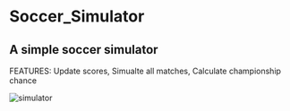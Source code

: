 # Soccer_Simulator
## A simple soccer simulator
FEATURES: Update scores, Simualte all matches, Calculate championship chance

![simulator](https://user-images.githubusercontent.com/36996310/65372100-50b70700-dc74-11e9-84d8-d3d45d3238d6.png)
